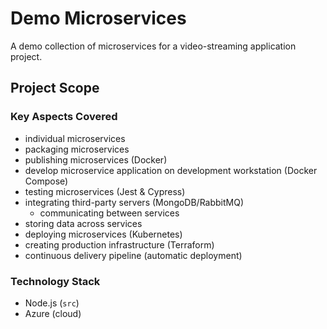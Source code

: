 # Demo Microservices
A demo collection of microservices for a video-streaming application project.

## Project Scope
### Key Aspects Covered
- individual microservices
- packaging microservices
- publishing microservices (Docker)
- develop microservice application on development workstation (Docker Compose)
- testing microservices (Jest & Cypress)
- integrating third-party servers (MongoDB/RabbitMQ)
    - communicating between services
- storing data across services
- deploying microservices (Kubernetes)
- creating production infrastructure (Terraform)
- continuous delivery pipeline (automatic deployment)

### Technology Stack
- Node.js (`src`)
- Azure (cloud)
